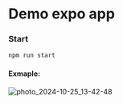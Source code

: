 # Demo expo app

### Start
```bash
npm run start
```

#### Exmaple:
![photo_2024-10-25_13-42-48](https://github.com/user-attachments/assets/83305181-c523-4773-be91-41009cbe4d36)
